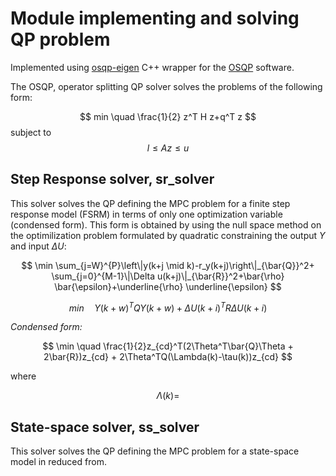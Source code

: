 
# Module implementing and solving QP problem

Implemented using [osqp-eigen](https://github.com/robotology/osqp-eigen) C++ wrapper for the [OSQP](https://osqp.org/) software.

The OSQP, operator splitting QP solver solves the problems of the following form:

$$ min \quad \frac{1}{2} z^T H z+q^T z $$
subject to $$ l \leq A z \leq u $$ 

## Step Response solver, sr_solver

This solver solves the QP defining the MPC problem for a finite step response model (FSRM) in terms of only one optimization variable (condensed form). This form is obtained by using the null space method on the optimilization problem formulated by quadratic constraining the output $Y$ and input $\Delta U$: 

$$ \min \sum_{j=W}^{P}\left\|y(k+j \mid k)-r_y(k+j)\right\|_{\bar{Q}}^2+ \sum_{j=0}^{M-1}\|\Delta u(k+j)\|_{\bar{R}}^2+\bar{\rho} \bar{\epsilon}+\underline{\rho} \underline{\epsilon} $$ 

$$ min \quad Y(k+w)^TQY(k+w) + \Delta U(k+i)^TR\Delta U(k+i) $$

*Condensed form:*

$$ \min \quad \frac{1}{2}z_{cd}^T(2\Theta^T\bar{Q}\Theta + 2\bar{R})z_{cd} + 2\Theta^TQ(\Lambda(k)-\tau(k))z_{cd} $$

where 

$$ \Lambda(k) =  $$ 


## State-space solver, ss_solver

This solver solves the QP defining the MPC problem for a state-space model in reduced from. 

